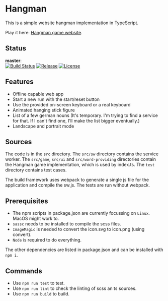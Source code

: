 # Hangman

This is a simple website hangman implementation in TypeScript.

Play it here: [Hangman game website](https://hangman.andreas-tennert.de).

## Status
__master__:<br>
[![Build Status](https://travis-ci.org/atennert/hangman.svg?branch=master)](https://travis-ci.org/atennert/hangman)
[![Release](https://img.shields.io/github/release/atennert/hangman.svg)](https://github.com/atennert/hangman/releases)
[![License](https://img.shields.io/github/license/atennert/hangman.svg)](https://opensource.org/licenses/MIT)

## Features
* Offline capable web app
* Start a new run with the start/reset button
* Use the provided on-screen keyboard or a real keyboard
* Animated hanging stick figure
* List of a few german nouns (It's temporary. I'm trying to find a service for that. If I can't find one, I'll make the list bigger eventually.)
* Landscape and portrait mode

## Sources
The code is in the `src` directory. The `src/sw` directory contains the service worker. The `src/game`, `src/ui` and `src/word-providing` directories contain the Hangman game implementation, which is used by index.ts. The `test` directory contains test cases.

The build framework uses webpack to generate a single js file for the application and compile the sw.js. The tests are run without webpack.

## Prerequisites
* The npm scripts in package.json are currently focussing on `Linux`. MacOS might work to.
* `sassc` needs to be installed to compile the scss files.
* `ImageMagic` is needed to convert the icon.svg to icon.png (using convert).
* `Node` is required to do everything.

The other dependencies are listed in package.json and can be installed with `npm i`.

## Commands
* Use `npm run test` to test.
* Use `npm run lint` to check the linting of scss an ts sources.
* Use `npm run build` to build.
